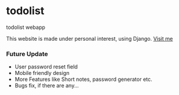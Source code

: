 # todolist
 todolist webapp
<p> This website is made under personal interest, using Django. <a href="https://todolist-tsuzat.herokuapp.com/" target="_black">Visit me</a> </p>
<h3>Future Update</h3>
<ul>
 <li> User password reset field</li>
 <li> Mobile friendly design</li>
 <li> More Features like Short notes, password generator etc.</li>
 <li> Bugs fix, if there are any...</li>
</ul>
